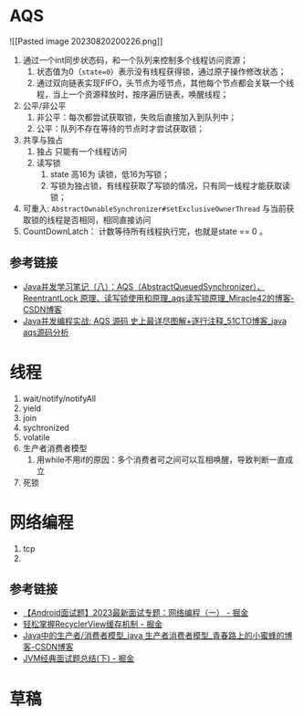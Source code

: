 # AQS
![[Pasted image 20230820200226.png]]
1. 通过一个int同步状态码，和一个队列来控制多个线程访问资源；
	1. 状态值为0（`state=0`）表示没有线程获得锁，通过原子操作修改状态；
	2. 通过双向链表实现FIFO，头节点为哑节点，其他每个节点都会关联一个线程，当上一个资源释放时，按序遍历链表，唤醒线程；
2. 公平/非公平
	1. 非公平：每次都尝试获取锁，失败后直接加入到队列中；
	2. 公平：队列不存在等待的节点时才尝试获取锁；
3. 共享与独占
	1. 独占 只能有一个线程访问
	2. 读写锁
		1.  state 高16为 读锁，低16为写锁；
		2. 写锁为独占锁，有线程获取了写锁的情况，只有同一线程才能获取读锁；
4. 可重入:  `AbstractOwnableSynchronizer#setExclusiveOwnerThread`   与当前获取锁的线程是否相同，相同直接访问
5. CountDownLatch： 计数等待所有线程执行完，也就是state == 0 。
## 参考链接
- [Java并发学习笔记（八）：AQS（AbstractQueuedSynchronizer）、ReentrantLock 原理、读写锁使用和原理\_aqs读写锁原理\_Miracle42的博客-CSDN博客](https://blog.csdn.net/han_zhuang/article/details/106535716)
- [Java并发编程实战: AQS 源码 史上最详尽图解+逐行注释\_51CTO博客\_java aqs源码分析](https://blog.51cto.com/universsky/5898269)
# 线程
1. wait/notify/notifyAll
2. yield
3. join
4. sychronized
5. volatile
6. 生产者消费者模型
	1.  用while不用if的原因：多个消费者可之间可以互相唤醒，导致判断一直成立
7. 死锁
# 网络编程
1. tcp
2. 
## 参考链接

- [【Android面试题】2023最新面试专题：网络编程（一） - 掘金](https://juejin.cn/post/7257386139849326653)
- [轻松掌握RecyclerView缓存机制 - 掘金](https://juejin.cn/post/7244452419458777144)
- [Java中的生产者/消费者模型\_java 生产者消费者模型\_青春路上的小蜜蜂的博客-CSDN博客](https://blog.csdn.net/u010257931/article/details/131996016)
- [JVM经典面试题总结(下) - 掘金](https://juejin.cn/post/7268314195299500073)
# 草稿
